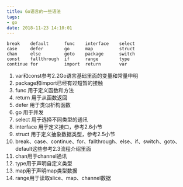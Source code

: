 ```yaml
---
title: Go语言的一些语法
tags:
- go
date: 2018-11-23 14:10:01
---
```

```
break    default      func    interface    select
case     defer        go      map          struct
chan     else         goto    package      switch
const    fallthrough  if      range        type
continue for          import  return       var
```
1. var和const参考2.2Go语言基础里面的变量和常量申明
2. package和import已经有过短暂的接触
3. func 用于定义函数和方法
4. return 用于从函数返回
5. defer 用于类似析构函数
6. go 用于并发
7. select 用于选择不同类型的通讯
8. interface 用于定义接口，参考2.6小节
9. struct 用于定义抽象数据类型，参考2.5小节
10. break、case、continue、for、fallthrough、else、if、switch、goto、default这些参考2.3流程介绍里面
11. chan用于channel通讯
12. type用于声明自定义类型
13. map用于声明map类型数据
14. range用于读取slice、map、channel数据
